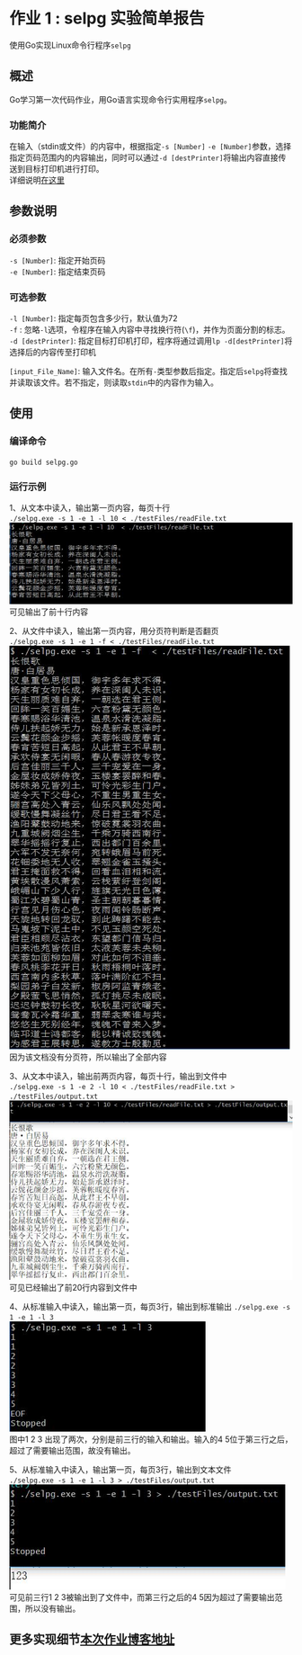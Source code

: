 # 作业 1 : selpg 实验简单报告
使用Go实现Linux命令行程序`selpg`
## 概述
Go学习第一次代码作业，用Go语言实现命令行实用程序`selpg`。
### 功能简介
在输入（stdin或文件）的内容中，根据指定`-s [Number]` `-e [Number]`参数，选择指定页码范围内的内容输出，同时可以通过`-d [destPrinter]`将输出内容直接传送到目标打印机进行打印。  
详细说明[在这里](https://www.ibm.com/developerworks/cn/linux/shell/clutil/index.html)

## 参数说明
### 必须参数
`-s [Number]`: 指定开始页码  
`-e [Number]`: 指定结束页码
### 可选参数
`-l [Number]`: 指定每页包含多少行，默认值为72  
`-f` : 忽略`-l`选项，令程序在输入内容中寻找换行符(`\f`)，并作为页面分割的标志。  
`-d [destPrinter]`: 指定目标打印机打印，程序将通过调用`lp -d[destPrinter]`将选择后的内容传至打印机

`[input_File_Name]`: 输入文件名。在所有`-`类型参数后指定。指定后`selpg`将查找并读取该文件。若不指定，则读取`stdin`中的内容作为输入。

## 使用
### 编译命令
`go build selpg.go`
### 运行示例
1、从文本中读入，输出第一页内容，每页十行  
`./selpg.exe -s 1 -e 1 -l 10 < ./testFiles/readFile.txt`   
![test1](https://github.com/haswelliris/ServiceComputing/blob/master/Homework%201/pictures/1.jpg)  
可见输出了前十行内容

2、从文件中读入，输出第一页内容，用分页符判断是否翻页  
`./selpg.exe -s 1 -e 1 -f < ./testFiles/readFile.txt`   
![test2](https://github.com/haswelliris/ServiceComputing/blob/master/Homework%201/pictures/2.jpg)  
因为该文档没有分页符，所以输出了全部内容

3、从文本中读入，输出前两页内容，每页十行，输出到文件中  
`./selpg.exe -s 1 -e 2 -l 10 < ./testFiles/readFile.txt > ./testFiles/output.txt`  
![test3](https://github.com/haswelliris/ServiceComputing/blob/master/Homework%201/pictures/3.jpg)  
可见已经输出了前20行内容到文件中 

4、从标准输入中读入，输出第一页，每页3行，输出到标准输出
`./selpg.exe -s 1 -e 1 -l 3`  
![test4](https://github.com/haswelliris/ServiceComputing/blob/master/Homework%201/pictures/4.jpg)  
图中1 2 3 出现了两次，分别是前三行的输入和输出。输入的4 5位于第三行之后，超过了需要输出范围，故没有输出。  

5、从标准输入中读入，输出第一页，每页3行，输出到文本文件  
`./selpg.exe -s 1 -e 1 -l 3 > ./testFiles/output.txt`  
![test5](https://github.com/haswelliris/ServiceComputing/blob/master/Homework%201/pictures/5.jpg)  
可见前三行1 2 3被输出到了文件中，而第三行之后的4 5因为超过了需要输出范围，所以没有输出。 
## 更多实现细节[本次作业博客地址](https://www.asmodeus.cn/archives/507)
